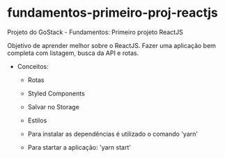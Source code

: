 # fundamentos-primeiro-proj-reactjs

Projeto do GoStack - Fundamentos: Primeiro projeto ReactJS

Objetivo de aprender melhor sobre o ReactJS. Fazer uma aplicação bem completa com listagem, busca da API e rotas.

- Conceitos: 
  - Rotas
  - Styled Components
  - Salvar no Storage
  - Estilos
  
  - Para instalar as dependências é utilizado o comando 'yarn'
  - Para startar a aplicação: 'yarn start'
